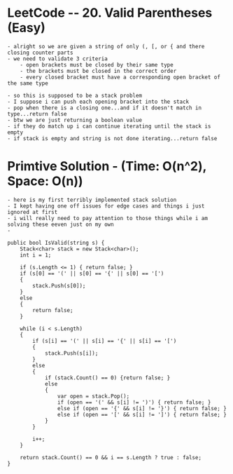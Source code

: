 # LeetCode -- 20. Valid Parentheses (Easy)

    - alright so we are given a string of only (, [, or { and there closing counter parts
    - we need to validate 3 criteria
        - open brackets must be closed by their same type
        - the brackets must be closed in the correct order
        - every closed bracket must have a corresponding open bracket of the same type

    - so this is supposed to be a stack problem
    - I suppose i can push each opening bracket into the stack
    - pop when there is a closing one...and if it doesn't match in type...return false
    - btw we are just returning a boolean value
    - if they do match up i can continue iterating until the stack is empty
    - if stack is empty and string is not done iterating...return false


# Primtive Solution - (Time: O(n^2), Space: O(n))

    - here is my first terribly implemented stack solution
    - I kept having one off issues for edge cases and things i just ignored at first
    - i will really need to pay attention to those things while i am solving these eeven just on my own
    - 

    public bool IsValid(string s) {
        Stack<char> stack = new Stack<char>();
        int i = 1;

        if (s.Length <= 1) { return false; }
        if (s[0] == '(' || s[0] == '{' || s[0] == '[')
        {
            stack.Push(s[0]);
        }
        else 
        {
            return false;
        }

        while (i < s.Length)
        {
            if (s[i] == '(' || s[i] == '{' || s[i] == '[')
            {
                stack.Push(s[i]);
            }
            else
            {
                if (stack.Count() == 0) {return false; }
                else
                {
                    var open = stack.Pop();
                    if (open == '(' && s[i] != ')') { return false; }
                    else if (open == '{' && s[i] != '}') { return false; }
                    else if (open == '[' && s[i] != ']') { return false; }
                }
            }

            i++;
        }

        return stack.Count() == 0 && i == s.Length ? true : false;
    }








